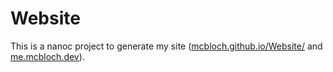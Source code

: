 # Website

This is a nanoc project to generate my site 
([mcbloch.github.io/Website/](https://mcbloch.github.io) and 
[me.mcbloch.dev](https://me.mcbloch.dev)).
